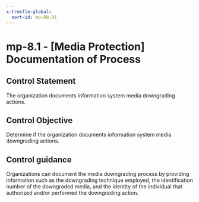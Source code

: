 ```yaml
---
x-trestle-global:
  sort-id: mp-08.01
---
```


# mp-8.1 - \[Media Protection\] Documentation of Process

## Control Statement

The organization documents information system media downgrading actions.

## Control Objective

Determine if the organization documents information system media downgrading actions.

## Control guidance

Organizations can document the media downgrading process by providing information such as the downgrading technique employed, the identification number of the downgraded media, and the identity of the individual that authorized and/or performed the downgrading action.
